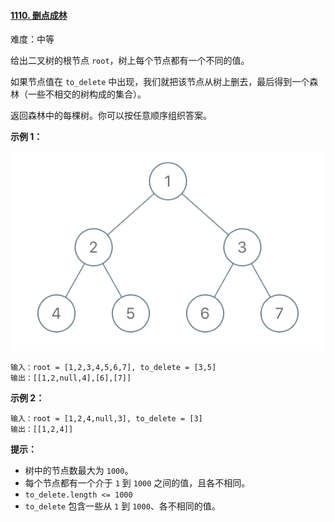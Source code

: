 #### [1110\. 删点成林](https://leetcode.cn/problems/delete-nodes-and-return-forest/)

难度：中等

给出二叉树的根节点 `root`，树上每个节点都有一个不同的值。

如果节点值在 `to_delete` 中出现，我们就把该节点从树上删去，最后得到一个森林（一些不相交的树构成的集合）。

返回森林中的每棵树。你可以按任意顺序组织答案。

**示例 1：**

![](./assets/img/Question1110_01.png)

```
输入：root = [1,2,3,4,5,6,7], to_delete = [3,5]
输出：[[1,2,null,4],[6],[7]]
```

**示例 2：**

```
输入：root = [1,2,4,null,3], to_delete = [3]
输出：[[1,2,4]]
```

**提示：**

-   树中的节点数最大为 `1000`。
-   每个节点都有一个介于 `1` 到 `1000` 之间的值，且各不相同。
-   `to_delete.length <= 1000`
-   `to_delete` 包含一些从 `1` 到 `1000`、各不相同的值。
